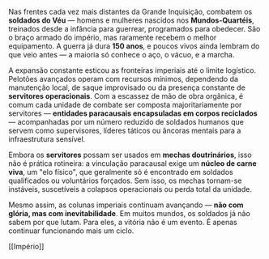 Nas frentes cada vez mais distantes da Grande Inquisição, combatem os **soldados do Véu** — homens e mulheres nascidos nos **Mundos-Quartéis**, treinados desde a infância para guerrear, programados para obedecer. São o braço armado do império, mas raramente recebem o melhor equipamento. A guerra já dura **150 anos**, e poucos vivos ainda lembram do que veio antes — a maioria só conhece o aço, o vácuo, e a marcha.

A expansão constante esticou as fronteiras imperiais até o limite logístico. Pelotões avançados operam com recursos mínimos, dependendo da manutenção local, de saque improvisado ou da presença constante de **servitores operacionais**. Com a escassez de mão de obra orgânica, é comum cada unidade de combate ser composta majoritariamente por servitores — **entidades paracausais encapsuladas em corpos reciclados** — acompanhadas por um número reduzido de soldados humanos que servem como supervisores, líderes táticos ou âncoras mentais para a infraestrutura sensível.

Embora os **servitores** possam ser usados em **mechas doutrinários**, isso não é prática rotineira: a vinculação paracausal exige um **núcleo de carne viva**, um "elo físico", que geralmente só é encontrado em soldados qualificados ou voluntários forçados. Sem isso, os mechas tornam-se instáveis, suscetíveis a colapsos operacionais ou perda total da unidade.

Mesmo assim, as colunas imperiais continuam avançando — **não com glória, mas com inevitabilidade**.  Em muitos mundos, os soldados já não sabem por que lutam. Para eles, a vitória não é um evento. É apenas continuar funcionando mais um ciclo.

[[Império]]